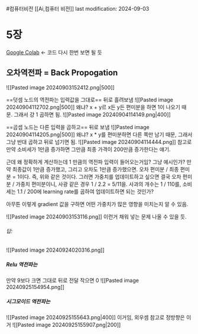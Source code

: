 #컴퓨터비전 
[[Ai,컴퓨터 비전]]
last modification: 2024-09-03

# 5장
[Google Colab](https://colab.research.google.com/drive/1H4Nr84rgc0pKU1W1q94BsSKEE1AFF6Kj#scrollTo=Mvzhe91SC4WQ) <- 코드 다시 한번 보면 될 듯
## 오차역전파 = Back Propogation

![[Pasted image 20240903152412.png|500]]

==덧셈 노드의 역전파는 입력값을 그대로== 뒤로 흘려보냄
![[Pasted image 20240904112702.png|500]]
왜냐? x + y르 x든  y든 편미분을 하면 1이 나오기 때문. 그래서 걍 1 곱하면 됨.
![[Pasted image 20240904114149.png|400]]

==곱셉 노드는 다른 입력을 곱하고== 뒤로 보냄
![[Pasted image 20240904114205.png|500]]
왜냐? x * y를 편미분하면 다른 쪽만 남기 때문, 그래서 그냥 반대 곱하고 뒤로 넘기면 됨.
![[Pasted image 20240904114444.png]]
참고로 만약 소비세가 1만큼 증가하면 그만큼 최종 가격이 200만큼 증가한다는 얘기.

근데 왜 정확하게 계산하는데 1 만큼의 역전파 입력이 들어오는거임?
그냥 예시인가?
만약 최종값이 1만큼 증가했고, 그리고 오차도 1만큼 증가했으면. 오차 편미분 / 최종 편미분 = 1이다. 즉, 위와 같은 것이다. 그러면 가중치를 업데이트하고 싶으면 결국 오차 편미분 / 가중치 편미분이니, 사광 같은 경우 1 / 2.2 = 5/11을. 사과의 개수는 1 / 110를, 소비세는 1.1 / 200에 learning rate를 곱하여 업데이트하면 되는 것인가? 

아무튼 이렇게 gradient 값을 구하면 어떤 가중치가 많은 영향을 미치는지 알 수 있음.


![[Pasted image 20240903153116.png]]
이런거 채워 넣는 문제 나올 수 있을 듯.

###### 답: 
 ![[Pasted image 20240924020316.png]]

##### Relu 역전파는 
만약 9보다 크면 그대로 뒤로 전달
작으면 0
![[Pasted image 20240925154954.png]]

##### 시그모이드 역전파는
![[Pasted image 20240925155643.png|400]]
이거임, 외우셈
참고로 정방향은 이거
![[Pasted image 20240925155907.png|200]]
